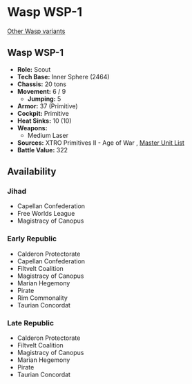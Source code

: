 # Wasp WSP-1 

[Other Wasp variants](../wasp.md) 

## Wasp WSP-1 

- **Role:** Scout 
- **Tech Base:** Inner Sphere (2464) 
- **Chassis:** 20 tons 
- **Movement:** 6 / 9 
  - **Jumping:** 5 
- **Armor:** 37 (Primitive) 
- **Cockpit:** Primitive 
- **Heat Sinks:** 10 (10) 
- **Weapons:** 
  - Medium Laser 
- **Sources:** XTRO Primitives II - Age of War , [Master Unit List](http://masterunitlist.info/Unit/Details/3519/wasp-wsp-1) 
- **Battle Value:** 322 

## Availability 

### Jihad 

- Capellan Confederation 
- Free Worlds League 
- Magistracy of Canopus 

### Early Republic 

- Calderon Protectorate 
- Capellan Confederation 
- Filtvelt Coalition 
- Magistracy of Canopus 
- Marian Hegemony 
- Pirate 
- Rim Commonality 
- Taurian Concordat 

### Late Republic 

- Calderon Protectorate 
- Filtvelt Coalition 
- Magistracy of Canopus 
- Marian Hegemony 
- Pirate 
- Taurian Concordat 

